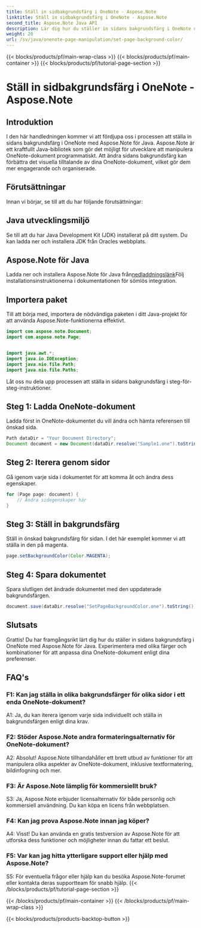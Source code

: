 ```yaml
---
title: Ställ in sidbakgrundsfärg i OneNote - Aspose.Note
linktitle: Ställ in sidbakgrundsfärg i OneNote - Aspose.Note
second_title: Aspose.Note Java API
description: Lär dig hur du ställer in sidans bakgrundsfärg i OneNote utan ansträngning med Aspose.Note för Java. Förbättra det visuella tilltalande av dina dokument med denna enkla handledning.
weight: 20
url: /sv/java/onenote-page-manipulation/set-page-background-color/
---
```


{{< blocks/products/pf/main-wrap-class >}}
{{< blocks/products/pf/main-container >}}
{{< blocks/products/pf/tutorial-page-section >}}

# Ställ in sidbakgrundsfärg i OneNote - Aspose.Note

## Introduktion

I den här handledningen kommer vi att fördjupa oss i processen att ställa in sidans bakgrundsfärg i OneNote med Aspose.Note för Java. Aspose.Note är ett kraftfullt Java-bibliotek som gör det möjligt för utvecklare att manipulera OneNote-dokument programmatiskt. Att ändra sidans bakgrundsfärg kan förbättra det visuella tilltalande av dina OneNote-dokument, vilket gör dem mer engagerande och organiserade.

## Förutsättningar

Innan vi börjar, se till att du har följande förutsättningar:

## Java utvecklingsmiljö

Se till att du har Java Development Kit (JDK) installerat på ditt system. Du kan ladda ner och installera JDK från Oracles webbplats.

## Aspose.Note för Java

 Ladda ner och installera Aspose.Note för Java från[nedladdningslänk](https://releases.aspose.com/note/java/)Följ installationsinstruktionerna i dokumentationen för sömlös integration.

## Importera paket

Till att börja med, importera de nödvändiga paketen i ditt Java-projekt för att använda Aspose.Note-funktionerna effektivt.

```java
import com.aspose.note.Document;
import com.aspose.note.Page;


import java.awt.*;
import java.io.IOException;
import java.nio.file.Path;
import java.nio.file.Paths;
```

Låt oss nu dela upp processen att ställa in sidans bakgrundsfärg i steg-för-steg-instruktioner.

## Steg 1: Ladda OneNote-dokument

Ladda först in OneNote-dokumentet du vill ändra och hämta referensen till önskad sida.

```java
Path dataDir = "Your Document Directory";
Document document = new Document(dataDir.resolve("Sample1.one").toString());
```

## Steg 2: Iterera genom sidor

Gå igenom varje sida i dokumentet för att komma åt och ändra dess egenskaper.

```java
for (Page page: document) {
    // Ändra sidegenskaper här
}
```

## Steg 3: Ställ in bakgrundsfärg

Ställ in önskad bakgrundsfärg för sidan. I det här exemplet kommer vi att ställa in den på magenta.

```java
page.setBackgroundColor(Color.MAGENTA);
```

## Steg 4: Spara dokumentet

Spara slutligen det ändrade dokumentet med den uppdaterade bakgrundsfärgen.

```java
document.save(dataDir.resolve("SetPageBackgroundColor.one").toString());
```

## Slutsats

Grattis! Du har framgångsrikt lärt dig hur du ställer in sidans bakgrundsfärg i OneNote med Aspose.Note för Java. Experimentera med olika färger och kombinationer för att anpassa dina OneNote-dokument enligt dina preferenser.

## FAQ's

### F1: Kan jag ställa in olika bakgrundsfärger för olika sidor i ett enda OneNote-dokument?

A1: Ja, du kan iterera igenom varje sida individuellt och ställa in bakgrundsfärgen enligt dina krav.

### F2: Stöder Aspose.Note andra formateringsalternativ för OneNote-dokument?

A2: Absolut! Aspose.Note tillhandahåller ett brett utbud av funktioner för att manipulera olika aspekter av OneNote-dokument, inklusive textformatering, bildinfogning och mer.

### F3: Är Aspose.Note lämplig för kommersiellt bruk?

S3: Ja, Aspose.Note erbjuder licensalternativ för både personlig och kommersiell användning. Du kan köpa en licens från webbplatsen.

### F4: Kan jag prova Aspose.Note innan jag köper?

A4: Visst! Du kan använda en gratis testversion av Aspose.Note för att utforska dess funktioner och möjligheter innan du fattar ett beslut.

### F5: Var kan jag hitta ytterligare support eller hjälp med Aspose.Note?

S5: För eventuella frågor eller hjälp kan du besöka Aspose.Note-forumet eller kontakta deras supportteam för snabb hjälp.
{{< /blocks/products/pf/tutorial-page-section >}}

{{< /blocks/products/pf/main-container >}}
{{< /blocks/products/pf/main-wrap-class >}}

{{< blocks/products/products-backtop-button >}}
